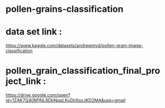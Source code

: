 # pollen-grains-classification

# data set link :
https://www.kaggle.com/datasets/andrewmvd/pollen-grain-image-classification     


# pollen_grain_classification_final_project_link  :
https://drive.google.com/open?id=1ZAK7Q40M1NL8DbNqpLKuDiiXozJKD2MA&usp=gmail 

